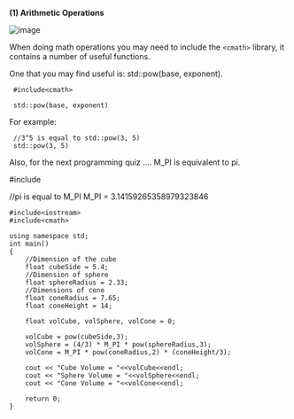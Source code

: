 **(1) Arithmetic Operations**

![image](https://user-images.githubusercontent.com/71806917/112998433-a9c9fa00-918b-11eb-9997-9dbe09468104.png)

When doing math operations you may need to include the ```<cmath>``` library, it contains a number of useful functions.

One that you may find useful is: std::pow(base, exponent).

     #include<cmath>

     std::pow(base, exponent)
For example:

     //3^5 is equal to std::pow(3, 5)
     std::pow(3, 5)
Also, for the next programming quiz …. M_PI is equivalent to pi.

 #include<cmath>

 //pi is equal to M_PI
M_PI = 3.14159265358979323846


```
#include<iostream>
#include<cmath>

using namespace std;
int main()
{
    //Dimension of the cube
    float cubeSide = 5.4;
    //Dimension of sphere
    float sphereRadius = 2.33;
    //Dimensions of cone
    float coneRadius = 7.65;
    float coneHeight = 14;
    
    float volCube, volSphere, volCone = 0;
    
    volCube = pow(cubeSide,3);
    volSphere = (4/3) * M_PI * pow(sphereRadius,3);
    volCone = M_PI * pow(coneRadius,2) * (coneHeight/3);
    
    cout << "Cube Volume = "<<volCube<<endl;
    cout << "Sphere Volume = "<<volSphere<<endl;
    cout << "Cone Volume = "<<volCone<<endl;
    
    return 0;
}
```

